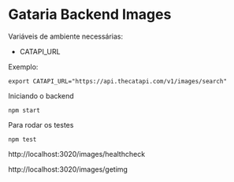 # Gataria Backend Images

Variáveis de ambiente necessárias:

- CATAPI_URL

Exemplo:

```
export CATAPI_URL="https://api.thecatapi.com/v1/images/search"
```

Iniciando o backend

```
npm start
```

Para rodar os testes

```
npm test
```

http://localhost:3020/images/healthcheck

http://localhost:3020/images/getimg

